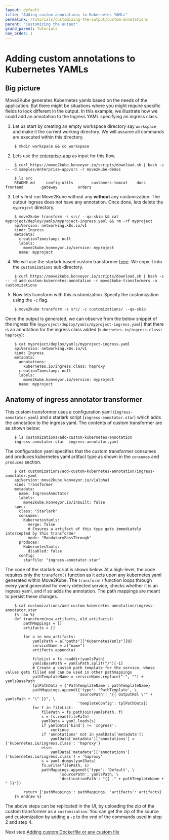 ```yaml
---
layout: default
title: "Adding custom annotations to Kubernetes YAMLs"
permalink: /tutorials/customizing-the-output/custom-annotations
parent: "Customizing the output"
grand_parent: Tutorials
nav_order: 1
---
```


# Adding custom annotations to Kubernetes YAMLs

## Big picture

Move2Kube generates Kubernetes yamls based on the needs of the application. But there might be situations where you might require specific fields to look different in the output. In this example, we illustrate how we could add an annotation to the Ingress YAML specifying an ingress class. 

1. Let us start by creating an empty workspace directory say `workspace` and make it the current working directory. We will assume all commands are executed within this directory.

  ```console
      $ mkdir workspace && cd workspace
  ```

2. Lets use the [enterprise-app](https://github.com/konveyor/move2kube-demos/tree/main/samples/enterprise-app) as input for this flow.

  ```console
      $ curl https://move2kube.konveyor.io/scripts/download.sh | bash -s -- -d samples/enterprise-app/src -r move2kube-demos
      
      $ ls src
      README.md		config-utils		customers-tomcat	docs			frontend		gateway			orders
  ```

3. Let's first run Move2Kube without any **without** any customization. The output ingress does not have any annotation. Once done, lets delete the `myproject` directory.
  ```console
      $ move2kube transform -s src/ --qa-skip && cat myproject/deploy/yamls/myproject-ingress.yaml && rm -rf myproject
      apiVersion: networking.k8s.io/v1
      kind: Ingress
      metadata:
        creationTimestamp: null
        labels:
          move2kube.konveyor.io/service: myproject
        name: myproject
  ```

4. We will use the starlark based custom transformer [here](https://github.com/konveyor/move2kube-transformers/tree/main/add-custom-kubernetes-annotation). We copy it into the `customizations` sub-directory.
  ```console
      $ curl https://move2kube.konveyor.io/scripts/download.sh | bash -s -- -d add-custom-kubernetes-annotation -r move2kube-transformers -o customizations
  ```

5. Now lets transform with this customization. Specify the customization using the `-c` flag. 
  ```console
      $ move2kube transform -s src/ -c customizations/ --qa-skip
  ```

Once the output is generated, we can observe from the below snippet of the ingress file (`myproject/deploy/yamls/myproject-ingress.yaml`) that there is an annotation for the ingress class added (`kubernetes.io/ingress.class: haproxy`):
  ```console
      $ cat myproject/deploy/yamls/myproject-ingress.yaml
      apiVersion: networking.k8s.io/v1
      kind: Ingress
      metadata:
        annotations:
          kubernetes.io/ingress.class: haproxy
        creationTimestamp: null
        labels:
          move2kube.konveyor.io/service: myproject
        name: myproject
  ```

## Anatomy of ingress annotator transformer
This custom transformer uses a configuration yaml (`ingress-annotator.yaml`) and a starlark script (`ingress-annotator.star`) which adds the annotation to the ingress yaml. The contents of custom transformer are as shown below:
  ```console
      $ ls customizations/add-custom-kubernetes-annotation
      ingress-annotator.star  ingress-annotator.yaml
  ```
The configuration yaml specifies that the custom transformer consumes and produces kubernetes yaml artifact type as shown in the `consumes` and `produces` section.
  ```console
      $ cat customizations/add-custom-kubernetes-annotation/ingress-annotator.yaml
      apiVersion: move2kube.konveyor.io/v1alpha1
      kind: Transformer
      metadata:
        name: IngressAnnotator
        labels: 
          move2kube.konveyor.io/inbuilt: false
      spec:
        class: "Starlark"
        consumes:
          KubernetesYamls: 
            merge: false
            # Ensures a artifact of this type gets immediately intercepted by this transformer
            mode: "MandatoryPassThrough" 
        produces:
          KubernetesYamls:
            disabled: false
        config:
          starFile: "ingress-annotator.star"
  ```

The code of the starlark script is shown below. At a high-level, the code requires only the `transform()` function as it acts upon any kubernetes yaml generated within Move2Kube. The `transform()` function loops through every yaml generated for every detected service, checks whether it is an ingress yaml, and if so adds the annotation. The path mappings are meant to persist these changes.
  ```console
      $ cat customizations/add-custom-kubernetes-annotation/ingress-annotator.star
      {% raw %} 
      def transform(new_artifacts, old_artifacts):
          pathMappings = []
          artifacts = []

          for a in new_artifacts:
              yamlsPath = a["paths"]["KubernetesYamls"][0]
              serviceName = a["name"]
              artifacts.append(a)

              fileList = fs.readdir(yamlsPath)
              yamlsBasePath = yamlsPath.split("/")[-1]
              # Create a custom path template for the service, whose values gets filled and can be used in other pathmappings
              pathTemplateName = serviceName.replace("-", "") + yamlsBasePath
              tplPathData = {'PathTemplateName': pathTemplateName}
              pathMappings.append({'type': 'PathTemplate', \
                                  'sourcePath': "{{ OutputRel \"" + yamlsPath + "\" }}", \
                                  'templateConfig': tplPathData})
              for f in fileList:
                  filePath = fs.pathjoin(yamlsPath, f)
                  s = fs.read(filePath)
                  yamlData = yaml.loads(s)
                  if yamlData['kind'] != 'Ingress':
                      continue
                  if 'annotations' not in yamlData['metadata']:
                      yamlData['metadata']['annotations'] = {'kubernetes.io/ingress.class': 'haproxy'}
                  else:
                      yamlData['metadata']['annotations']['kubernetes.io/ingress.class'] = 'haproxy'
                  s = yaml.dumps(yamlData)
                  fs.write(filePath, s)
                  pathMappings.append({'type': 'Default', \
                          'sourcePath': yamlsPath, \
                          'destinationPath': "{{ ." + pathTemplateName + " }}"})
              
          return {'pathMappings': pathMappings, 'artifacts': artifacts}
      {% endraw %}
  ```

The above steps can be replicated in the UI, by uploading the zip of the custom transformer as a `customization`. You can get the zip of the source and customization by adding a `-z` to the end of the commands used in step 2 and step 4.

Next step [Adding custom Dockerfile or any custom file](/tutorials/customizing-the-output/custom-dockerfile-custom-files)
